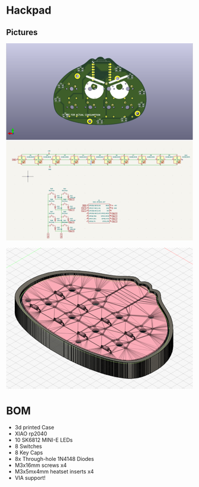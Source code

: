 # Hackpad

## Pictures
![](https://github.com/C1tym0ld/Hackpad/blob/main/screenshot/hackpad.png?raw=true)
![](https://github.com/C1tym0ld/Hackpad/blob/main/screenshot/schematic.png?raw=true)
![]()
![](https://github.com/C1tym0ld/Hackpad/blob/main/screenshot/case.png?raw=true)

# BOM
- 3d printed Case
- XIAO rp2040
- 10 SK6812 MINI-E LEDs
- 8 Switches
- 8 Key Caps
- 8x Through-hole 1N4148 Diodes 
- M3x16mm screws x4
- M3x5mx4mm heatset inserts x4
- VIA support!
